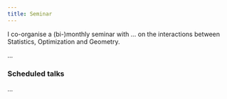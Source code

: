 ```yaml
---
title: Seminar
---
```


I co-organise a (bi-)monthly seminar with ... on the interactions between Statistics, Optimization and Geometry. 

...

### Scheduled talks
...
